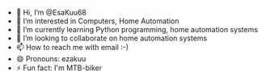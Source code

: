 - 👋 Hi, I’m @EsaKuu68
- 👀 I’m interested in Computers, Home Automation
- 🌱 I’m currently learning Python programming, home automation systems
- 💞️ I’m looking to collaborate on home automation systems
- 📫 How to reach me with email :-)
- 😄 Pronouns: ezakuu
- ⚡ Fun fact: I'm MTB-biker

<!---
EsaKuu68/EsaKuu68 is a ✨ special ✨ repository because its `README.md` (this file) appears on your GitHub profile.
You can click the Preview link to take a look at your changes.
--->
